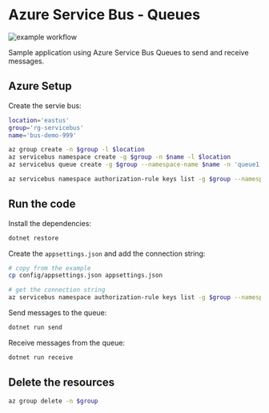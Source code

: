 # Azure Service Bus - Queues

![example workflow](https://github.com/epomatti/ServiceBusQueues/actions/workflows/dotnet.yml/badge.svg)

Sample application using Azure Service Bus Queues to send and receive messages.

## Azure Setup

Create the servie bus:

```bash
location='eastus'
group='rg-servicebus'
name='bus-demo-999'

az group create -n $group -l $location
az servicebus namespace create -g $group -n $name -l $location
az servicebus queue create -g $group --namespace-name $name -n 'queue1'

az servicebus namespace authorization-rule keys list -g $group --namespace-name $name --name RootManageSharedAccessKey --query primaryConnectionString -o tsv
```

## Run the code

Install the dependencies:

```bash
dotnet restore
```

Create the `appsettings.json` and add the connection string:

```bash
# copy from the example
cp config/appsettings.json appsettings.json

# get the connection string
az servicebus namespace authorization-rule keys list -g $group --namespace-name $name --name RootManageSharedAccessKey --query primaryConnectionString -o tsv
```

Send messages to the queue:

```bash
dotnet run send
```

Receive messages from the queue:

```bash
dotnet run receive
```

## Delete the resources

```bash
az group delete -n $group
```
